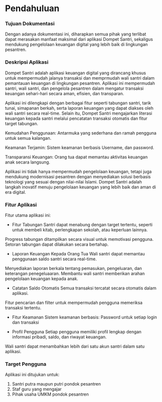 # **Pendahuluan**

### **Tujuan Dokumentasi**

Dengan adanya dokumentasi ini, diharapkan semua pihak yang terlibat dapat merasakan manfaat maksimal dari aplikasi Dompet Santri, sekaligus mendukung pengelolaan keuangan digital yang lebih baik di lingkungan pesantren.

### **Deskripsi Aplikasi**

Dompet Santri adalah aplikasi keuangan digital yang dirancang khusus untuk mempermudah jalanya transaksi dan memprmudah wali santri dalam pemantauan keuangan di lingkungan pesantren. Aplikasi ini mempermudah santri, wali santri, dan pengelola pesantren dalam mengatur transaksi keuangan sehari-hari secara aman, efisien, dan transparan.

Aplikasi ini dilengkapi dengan berbagai fitur seperti tabungan santri, tarik tunai, simapanan berkah, serta laporan keuangan yang dapat diakses oleh wali santri secara real-time. Selain itu, Dompet Santri mengajarkan literasi keuangan kepada santri melalui pencatatan transaksi otomatis dan fitur target tabungan.

Kemudahan Penggunaan: Antarmuka yang sederhana dan ramah pengguna untuk semua kalangan.

Keamanan Terjamin: Sistem keamanan berbasis Username, dan password.

Transparansi Keuangan: Orang tua dapat memantau aktivitas keuangan anak secara langsung.

Aplikasi ini tidak hanya mempermudah pengelolaan keuangan, tetapi juga mendukung modernisasi pesantren dengan menyediakan solusi berbasis teknologi yang sesuai dengan nilai-nilai Islami. Dompet Santri adalah langkah inovatif menuju pengelolaan keuangan yang lebih baik dan aman di era digital.

### **Fitur Aplikasi**

Fitur utama aplikasi ini:

- Fitur Tabungan
Santri dapat menabung dengan target tertentu, seperti untuk membeli kitab, perlengkapan sekolah, atau keperluan lainnya.

Progress tabungan ditampilkan secara visual untuk memotivasi pengguna.
Setoran tabungan dapat dilakukan secara bertahap.

- Laporan Keuangan Kepada Orang Tua
Wali santri dapat memantau penggunaan saldo santri secara real-time.

Menyediakan laporan berkala tentang pemasukan, pengeluaran, dan keterangan penegeluaaran.
Membantu wali santri memberikan arahan pengelolaan keuangan kepada anak.

 - Catatan Saldo Otomatis
Semua transaksi tercatat secara otomatis dalam aplikasi.

Fitur pencarian dan filter untuk mempermudah pengguna memeriksa transaksi tertentu.

- Fitur Keamanan
Sistem keamanan berbasis:
Password untuk setiap login dan transaksi

- Profil Pengguna
Setiap pengguna memiliki profil lengkap dengan informasi pribadi, saldo, dan riwayat keuangan.

Wali santri dapat menambahkan lebih dari satu akun santri dalam satu aplikasi.


### **Target Pengguna**

Aplikasi ini ditujukan untuk:
   
   1. Santri putra maupun putri pondok pesantren
   2. Staf guru yang mengajar
   3. Pihak usaha UMKM pondok pesantren
   